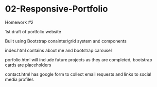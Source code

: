 # 02-Responsive-Portfolio
Homework #2

1st draft of portfolio website

Built using Bootstrap conainter/grid system and components

index.html contains about me and bootstrap carousel

porfolio.html will include future projects as they are completed, bootstrap cards are placeholders

contact.html has google form to collect email requests and links to social media profiles